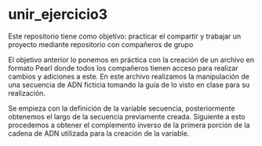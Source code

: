 # unir_ejercicio3
Este repositorio tiene como objetivo: practicar el compartir y trabajar un proyecto mediante repositorio con compañeros de grupo

El objetivo anterior lo ponemos en práctica con la creación de un archivo en formato Pearl donde todos los compañeros tienen acceso para realizar cambios y adiciones a este.
En este archivo realizamos la manipulación de una secuencia de ADN ficticia tomando la guía de lo visto en clase para su realización.

Se empieza con la definición de la variable secuencia, posteriormente obtenemos el largo de la secuencia previamente creada.
Siguiente a esto procedemos a obtener el complemento inverso de la primera porción de la cadena de ADN utilizada para la creación de la variable.
